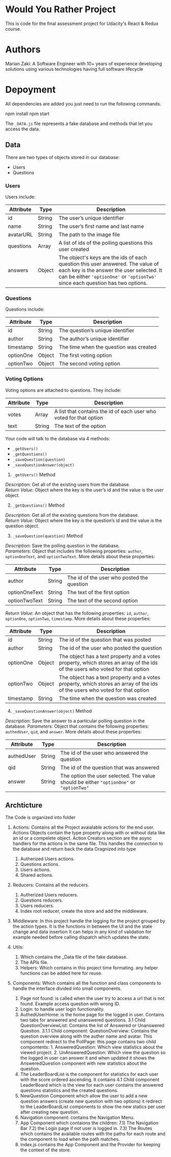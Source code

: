 # Would You Rather Project

This is code for the final assessment project for Udacity's React & Redux course.

# Authors
Marian Zaki: A Software Engineer with 10+ years of experience developing solutions using various technologies having full software lifecycle 

# Depoyment
All dependencies are added you just need to run the following commands. 

npm install
npm start

The `_DATA.js` file represents a fake database and methods that let you access the data. 

## Data

There are two types of objects stored in our database:

* Users
* Questions

### Users

Users include:

| Attribute    | Type             | Description           |
|-----------------|------------------|-------------------         |
| id                 | String           | The user’s unique identifier |
| name          | String           | The user’s first name  and last name     |
| avatarURL  | String           | The path to the image file |
| questions | Array | A list of ids of the polling questions this user created|
| answers      | Object         |  The object's keys are the ids of each question this user answered. The value of each key is the answer the user selected. It can be either `'optionOne'` or `'optionTwo'` since each question has two options.

### Questions

Questions include:

| Attribute | Type | Description |
|-----------------|------------------|-------------------|
| id                  | String | The question’s unique identifier |
| author        | String | The author’s unique identifier |
| timestamp | String | The time when the question was created|
| optionOne | Object | The first voting option|
| optionTwo | Object | The second voting option|

### Voting Options

Voting options are attached to questions. They include:

| Attribute | Type | Description |
|-----------------|------------------|-------------------|
| votes             | Array | A list that contains the id of each user who voted for that option|
| text                | String | The text of the option |

Your code will talk to the database via 4 methods:

* `_getUsers()`
* `_getQuestions()`
* `_saveQuestion(question)`
* `_saveQuestionAnswer(object)`

1) `_getUsers()` Method

*Description*: Get all of the existing users from the database.  
*Return Value*: Object where the key is the user’s id and the value is the user object.

2) `_getQuestions()` Method

*Description*: Get all of the existing questions from the database.  
*Return Value*: Object where the key is the question’s id and the value is the question object.

3) `_saveQuestion(question)` Method

*Description*: Save the polling question in the database.  
*Parameters*:  Object that includes the following properties: `author`, `optionOneText`, and `optionTwoText`. More details about these properties:

| Attribute | Type | Description |
|-----------------|------------------|-------------------|
| author | String | The id of the user who posted the question|
| optionOneText| String | The text of the first option |
| optionTwoText | String | The text of the second option |

*Return Value*:  An object that has the following properties: `id`, `author`, `optionOne`, `optionTwo`, `timestamp`. More details about these properties:

| Attribute | Type | Description |
|-----------------|------------------|-------------------|
| id | String | The id of the question that was posted|
| author | String | The id of the user who posted the question|
| optionOne | Object | The object has a text property and a votes property, which stores an array of the ids of the users who voted for that option|
| optionTwo | Object | The object has a text property and a votes property, which stores an array of the ids of the users who voted for that option|
|timestamp|String | The time when the question was created|

4) `_saveQuestionAnswer(object)` Method

*Description*: Save the answer to a particular polling question in the database.
*Parameters*: Object that contains the following properties: `authedUser`, `qid`, and `answer`. More details about these properties:

| Attribute | Type | Description |
|-----------------|------------------|-------------------|
| authedUser | String | The id of the user who answered the question|
| qid | String | The id of the question that was answered|
| answer | String | The option the user selected. The value should be either `"optionOne"` or `"optionTwo"`|

## Archticture 
The Code is organized into folder
1) Actions:
Contains all the Project avaialable actions for the end user.
Actions Objects contain the type property along with or without data like an id or a compelete object.
Action Creators section are the async handlers for the actions in the same file. This handles the connection to the database and return back the data
Oragnized into type 
    1) Autherized Users actions.
    2) Questions actions.
    3) Users actions.
    4) Shared actions.
2) Reducers:
Contains all the reducers.
    1) Autherized Users reducers.
    2) Questions reducers.
    3) Users reducers.
    4) Index root reducer, create the store and add the middleware. 
3) Middleware:
In this project handle the logging for the project grouped by the action types.
It is the functions in between the UI and the state change and data insertion 
It can helps in any kind of validation for example needed before calling dispatch which updates the state. 

4) Utils:
    1) Which contains the _Data file of the fake database.
    2) The APIs file.
    3) Helpers: Which contains in this project time formating. any helper functions can be added here for reuse. 

5) Components:
Which contains all the function and class components to handle the interface divided into small components. 
    1) Page not found: is called when the user try to access a url that is not found. Example access question with wrong ID.
    2) Login: to handle user login functionality. 
    3) AuthedUserHome: is the home page for the logged in user. Contains two tabs for answered and unanswered questions.
        3.1 Child QuestionOverviewList: Contains the list of Answered or Unanswered Question.
            3.1.1 Child component: QuestionOverview: Contains the question overview along with the auther name and avatar. 
                This component redirect to the PollPage: this page contains two child compontents:
                1. AnsweredQuestion: Which view statistics about the viewed project. 
                2. UnAnsweredQuestion: Which view the question so the logged in user can answer it and when updated it shows the AnsweredQuestion component with new statistics about the question.
    4) The LeaderBoardList is the component for statistics for each user with the score ordered ascending. It contains
        4.1 Child component LeaderBoard which is the view for each user contains the answered questions statistics and the created questions. 
    5) NewQuestion Component which allow the user to add a new question answers (create new question with two options)
    it redirect to the LeaderBoardList components to show the new statics per user after creating new question.
    6) Navigation component: contains the Navigation Menu. 
    7) App Component which contaions the children: 
        7.1) The Navigation Bar 
        7.2) the Login page if not user is logged in. 
        7.3) The Routes which contains the available routes with the paths for each route and the component to load when the path matches. 
    8) index.js contains the App Component and the Provider for keeping the context of the store. 
        


